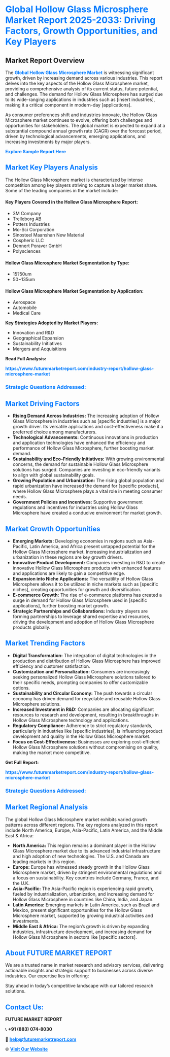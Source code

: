 <h1 style="color: #007BFF;">Global Hollow Glass Microsphere Market Report 2025-2033: Driving Factors, Growth Opportunities, and Key Players</h1>

<section id="overview">
<h2>Market Report Overview</h2>
<p>The <a href="https://www.futuremarketreport.com/industry-report/hollow-glass-microsphere-market" style="color: #007BFF; text-decoration: none;"><strong>Global Hollow Glass Microsphere Market</strong></a> is witnessing significant growth, driven by increasing demand across various industries. This report delves into the key aspects of the Hollow Glass Microsphere market, providing a comprehensive analysis of its current status, future potential, and challenges. The demand for Hollow Glass Microsphere has surged due to its wide-ranging applications in industries such as [insert industries], making it a critical component in modern-day [applications].</p>
<p>As consumer preferences shift and industries innovate, the Hollow Glass Microsphere market continues to evolve, offering both challenges and opportunities for stakeholders. The global market is expected to expand at a substantial compound annual growth rate (CAGR) over the forecast period, driven by technological advancements, emerging applications, and increasing investments by major players.</p>
</section>

<section id="overview">
<p><a href="https://www.futuremarketreport.com/request-sample/reportId=84042" style="color: #007BFF; text-decoration: none;"><strong>Explore Sample Report Here</strong></a></p>
</section>

<section id="key-players">
<h2 style="color: #007BFF;">Market Key Players Analysis</h2>
<p>The Hollow Glass Microsphere market is characterized by intense competition among key players striving to capture a larger market share. Some of the leading companies in the market include:</p>
<h4>Key Players Covered in the Hollow Glass Microsphere Report:</h4>
<ul><li>3M Company</li><li>Trelleborg AB</li><li>Potters Industries</li><li>Mo-Sci Corporation</li><li>Sinosteel Maanshan New Material</li><li>Cospheric LLC</li><li>Dennert Poraver GmbH</li><li>Polysciences</li></ul>
<h4>Hollow Glass Microsphere Market Segmentation by Type:</h4>
<ul><li>15?50um</li><li>50~135um</li></ul>

<h4>Hollow Glass Microsphere Market Segmentation by Application:</h4>
<ul><li>Aerospace</li><li>Automobile</li><li>Medical Care</li></ul>
<p><strong>Key Strategies Adopted by Market Players:</strong></p>
<ul>
<li>Innovation and R&D</li>
<li>Geographical Expansion</li>
<li>Sustainability Initiatives</li>
<li>Mergers and Acquisitions</li>
</ul>
</section>

<section>
<p><strong>Read Full Analysis: </strong></p><a href="https://www.futuremarketreport.com/industry-report/hollow-glass-microsphere-market" style="color: #007BFF; text-decoration: none;"><strong>https://www.futuremarketreport.com/industry-report/hollow-glass-microsphere-market</strong></a>
<h3 style="color: #007BFF;">Strategic Questions Addressed:</h3>
</section>

<section id="driving-factors">
<h2 style="color: #007BFF;">Market Driving Factors</h2>
<ul>
<li><strong>Rising Demand Across Industries:</strong> The increasing adoption of Hollow Glass Microsphere in industries such as [specific industries] is a major growth driver. Its versatile applications and cost-effectiveness make it a preferred choice among manufacturers.</li>
<li><strong>Technological Advancements:</strong> Continuous innovations in production and application technologies have enhanced the efficiency and performance of Hollow Glass Microsphere, further boosting market demand.</li>
<li><strong>Sustainability and Eco-Friendly Initiatives:</strong> With growing environmental concerns, the demand for sustainable Hollow Glass Microsphere solutions has surged. Companies are investing in eco-friendly variants to align with global sustainability goals.</li>
<li><strong>Growing Population and Urbanization:</strong> The rising global population and rapid urbanization have increased the demand for [specific products], where Hollow Glass Microsphere plays a vital role in meeting consumer needs.</li>
<li><strong>Government Policies and Incentives:</strong> Supportive government regulations and incentives for industries using Hollow Glass Microsphere have created a conducive environment for market growth.</li>
</ul>
</section>

<section id="growth-opportunities">
<h2 style="color: #007BFF;">Market Growth Opportunities</h2>
<ul>
<li><strong>Emerging Markets:</strong> Developing economies in regions such as Asia-Pacific, Latin America, and Africa present untapped potential for the Hollow Glass Microsphere market. Increasing industrialization and urbanization in these regions are key growth drivers.</li>
<li><strong>Innovative Product Development:</strong> Companies investing in R&D to create innovative Hollow Glass Microsphere products with enhanced features and applications are likely to gain a competitive edge.</li>
<li><strong>Expansion into Niche Applications:</strong> The versatility of Hollow Glass Microsphere allows it to be utilized in niche markets such as [specific niches], creating opportunities for growth and diversification.</li>
<li><strong>E-commerce Growth:</strong> The rise of e-commerce platforms has created a surge in demand for Hollow Glass Microsphere used in [specific applications], further boosting market growth.</li>
<li><strong>Strategic Partnerships and Collaborations:</strong> Industry players are forming partnerships to leverage shared expertise and resources, driving the development and adoption of Hollow Glass Microsphere products globally.</li>
</ul>
</section>

<section id="trending-factors">
<h2 style="color: #007BFF;">Market Trending Factors</h2>
<ul>
<li><strong>Digital Transformation:</strong> The integration of digital technologies in the production and distribution of Hollow Glass Microsphere has improved efficiency and customer satisfaction.</li>
<li><strong>Customization and Personalization:</strong> Consumers are increasingly seeking personalized Hollow Glass Microsphere solutions tailored to their specific needs, prompting companies to offer customizable options.</li>
<li><strong>Sustainability and Circular Economy:</strong> The push towards a circular economy has driven demand for recyclable and reusable Hollow Glass Microsphere solutions.</li>
<li><strong>Increased Investment in R&D:</strong> Companies are allocating significant resources to research and development, resulting in breakthroughs in Hollow Glass Microsphere technology and applications.</li>
<li><strong>Regulatory Compliance:</strong> Adherence to strict regulatory standards, particularly in industries like [specific industries], is influencing product development and quality in the Hollow Glass Microsphere market.</li>
<li><strong>Focus on Cost-Effectiveness:</strong> Businesses are exploring cost-efficient Hollow Glass Microsphere solutions without compromising on quality, making the market more competitive.</li>
</ul>
</section>

<section>
<p><strong>Get Full Report: </strong></p><a href="https://www.futuremarketreport.com/industry-report/hollow-glass-microsphere-market" style="color: #007BFF; text-decoration: none;"><strong>https://www.futuremarketreport.com/industry-report/hollow-glass-microsphere-market</strong></a>
<h3 style="color: #007BFF;">Strategic Questions Addressed:</h3>
</section>


<section id="regional-analysis">
<h2 style="color: #007BFF;">Market Regional Analysis</h2>
<p>The global Hollow Glass Microsphere market exhibits varied growth patterns across different regions. The key regions analyzed in this report include North America, Europe, Asia-Pacific, Latin America, and the Middle East & Africa:</p>
<ul>
<li><strong>North America:</strong> This region remains a dominant player in the Hollow Glass Microsphere market due to its advanced industrial infrastructure and high adoption of new technologies. The U.S. and Canada are leading markets in this region.</li>
<li><strong>Europe:</strong> Europe has witnessed steady growth in the Hollow Glass Microsphere market, driven by stringent environmental regulations and a focus on sustainability. Key countries include Germany, France, and the U.K.</li>
<li><strong>Asia-Pacific:</strong> The Asia-Pacific region is experiencing rapid growth, fueled by industrialization, urbanization, and increasing demand for Hollow Glass Microsphere in countries like China, India, and Japan.</li>
<li><strong>Latin America:</strong> Emerging markets in Latin America, such as Brazil and Mexico, present significant opportunities for the Hollow Glass Microsphere market, supported by growing industrial activities and investments.</li>
<li><strong>Middle East & Africa:</strong> The region’s growth is driven by expanding industries, infrastructure development, and increasing demand for Hollow Glass Microsphere in sectors like [specific sectors].</li>
</ul>
</section>

<footer>
<h2 style="color: #007BFF;">About FUTURE MARKET REPORT</h2>
<p>We are a trusted name in market research and advisory services, delivering actionable insights and strategic support to businesses across diverse industries. Our expertise lies in offering:</p>

<p>Stay ahead in today’s competitive landscape with our tailored research solutions.</p>

<h2 style="color: #007BFF;">Contact Us:</h2>
<p><strong>FUTURE MARKET REPORT</strong></p>
<p>📞 <strong>+91 (883) 074-8030</strong></p>
<p>📧 <strong><a href="mailto:help@futuremarketreport.com" style="color: #007BFF;">help@futuremarketreport.com</a></strong></p>
<p>🌐 <strong><a href="https://www.futuremarketreport.com/" style="color: #007BFF;">Visit Our Website</a></strong></p>
</footer>